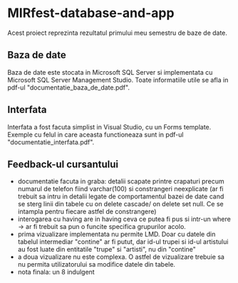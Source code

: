 # MIRfest-database-and-app
Acest proiect reprezinta rezultatul primului meu semestru de baze de date.

## Baza de date
Baza de date este stocata in Microsoft SQL Server si implementata cu Microsoft SQL Server Management Studio. Toate informatiile utile se afla in pdf-ul "documentatie_baza_de_date.pdf".

## Interfata
Interfata a fost facuta simplist in Visual Studio, cu un Forms template. Exemple cu felul in care aceasta functioneaza sunt in pdf-ul "documentatie_interfata.pdf".

## Feedback-ul cursantului
- documentatie facuta in graba: detalii scapate printre crapaturi precum numarul de telefon fiind varchar(100) si constrangeri neexplicate (ar fi trebuit sa intru in detalii legate de comportamentul bazei de date cand se sterg linii din tabele cu on delete cascade/ on delete set null. Ce se intampla pentru fiecare astfel de constrangere)
- interogarea cu having are in having ceva ce putea fi pus si intr-un where -> ar fi trebuit sa pun o funcite specifica grupurilor acolo.
- prima vizualizare implementata nu permite LMD. Doar cu datele din tabelul intermediar "contine" ar fi putut, dar id-ul trupei si id-ul artistului au fost luate din entitatile "trupe" si "artisti", nu din "contine"
- a doua vizualizare nu este complexa. O astfel de vizualizare trebuie sa nu permita utilizatorului sa modifice datele din tabele.
- nota finala: un 8 indulgent
